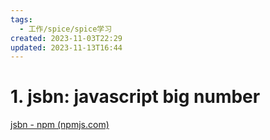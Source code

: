 ```yaml
---
tags:
  - 工作/spice/spice学习
created: 2023-11-03T22:29
updated: 2023-11-13T16:44
---
```

# 1. jsbn: javascript big number
[jsbn - npm (npmjs.com)](https://www.npmjs.com/package/jsbn)